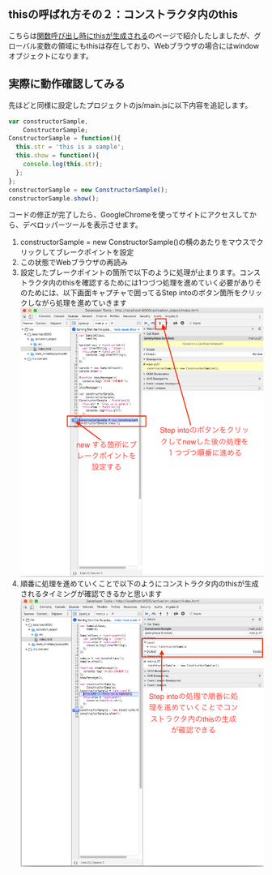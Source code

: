 ## thisの呼ばれ方その２：コンストラクタ内のthis

こちらは[関数呼び出し時にthisが生成される](about_this_03.md)のページで紹介したしましたが、グローバル変数の領域にもthisは存在しており、Webブラウザの場合にはwindowオブジェクトになります。


## 実際に動作確認してみる

先ほどと同様に設定したプロジェクトのjs/main.jsに以下内容を追記します。

```javascript
var constructorSample,
    ConstructorSample;
ConstructorSample = function(){
  this.str = 'this is a sample';
  this.show = function(){
    console.log(this.str);
  };
};
constructorSample = new ConstructorSample();
constructorSample.show();
```

コードの修正が完了したら、GoogleChromeを使ってサイトにアクセスしてから、デベロッパーツールを表示させます。


1. constructorSample = new ConstructorSample()の横のあたりをマウスでクリックしてブレークポイントを設定
2. この状態でWebブラウザの再読み
3. 設定したブレークポイントの箇所で以下のように処理が止まります。コンストラクタ内のthisを確認するためには1つづつ処理を進めていく必要がありそのためには、以下画面キャプチャで囲ってるStep intoのボタン箇所をクリックしながら処理を進めていきます![thisの確認](../images/about_this_02.png)
4. 順番に処理を進めていくことで以下のようにコンストラクタ内のthisが生成されるタイミングが確認できるかと思います![thisの確認](../images/about_this_03.png)

